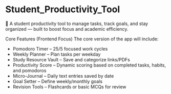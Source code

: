 # Student_Productivity_Tool
🚀 A student productivity tool to manage tasks, track goals, and stay organized — built to boost focus and academic efficiency.




Core Features (Frontend Focus)
The core version of the app will include:
- Pomodoro Timer – 25/5 focused work cycles
- Weekly Planner – Plan tasks per weekday
- Study Resource Vault – Save and categorize links/PDFs
- Productivity Score – Dynamic scoring based on completed tasks, habits, and pomodoros
- Micro-Journal – Daily text entries saved by date
- Goal Setter – Define weekly/monthly goals
- Revision Tools – Flashcards or basic MCQs for review

